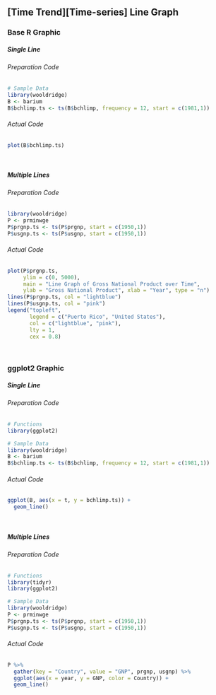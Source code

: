 ## \[Time Trend\]\[Time-series\] Line Graph
### Base R Graphic
##### Single Line
###### Preparation Code
```r
# Sample Data
library(wooldridge)
B <- barium
B$bchlimp.ts <- ts(B$bchlimp, frequency = 12, start = c(1981,1))
```
###### Actual Code
```r
plot(B$bchlimp.ts)
```
<br>

##### Multiple Lines
###### Preparation Code
```r
library(wooldridge)
P <- prminwge
P$prgnp.ts <- ts(P$prgnp, start = c(1950,1))
P$usgnp.ts <- ts(P$usgnp, start = c(1950,1))
```
###### Actual Code
```r
plot(P$prgnp.ts,
     ylim = c(0, 5000),
     main = "Line Graph of Gross National Product over Time",
     ylab = "Gross National Product", xlab = "Year", type = "n")
lines(P$prgnp.ts, col = "lightblue")  
lines(P$usgnp.ts, col = "pink")
legend("topleft",
       legend = c("Puerto Rico", "United States"),
       col = c("lightblue", "pink"),
       lty = 1,
       cex = 0.8)
```
<br>

### ggplot2 Graphic
##### Single Line
###### Preparation Code
```r
# Functions
library(ggplot2)

# Sample Data
library(wooldridge)
B <- barium
B$bchlimp.ts <- ts(B$bchlimp, frequency = 12, start = c(1981,1))
```
###### Actual Code
```r
ggplot(B, aes(x = t, y = bchlimp.ts)) +
  geom_line()
```
<br>

##### Multiple Lines
###### Preparation Code
```r
# Functions
library(tidyr)
library(ggplot2)

# Sample Data
library(wooldridge)
P <- prminwge
P$prgnp.ts <- ts(P$prgnp, start = c(1950,1))
P$usgnp.ts <- ts(P$usgnp, start = c(1950,1))
```
###### Actual Code
```r
P %>%
  gather(key = "Country", value = "GNP", prgnp, usgnp) %>%
  ggplot(aes(x = year, y = GNP, color = Country)) +
  geom_line()
```
